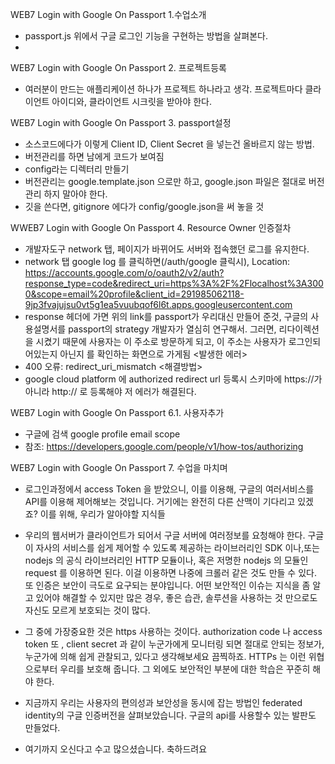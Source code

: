 
WEB7 Login with Google On Passport 1.수업소개

- passport.js 위에서 구글 로그인 기능을 구현하는 방법을 살펴본다.
- 


WEB7 Login with Google On Passport 2. 프로젝트등록
- 여러분이 만드는 애플리케이션 하나가 프로젝트 하나라고  생각. 프로젝트마다 클라이언트 아이디와, 클라이언트 시크릿을 받아야 한다. 

WEB7 Login with Google On Passport 3. passport설정
- 소스코드에다가 이렇게 Client ID, Client Secret 을 넣는건 올바르지 않는 방법. 
- 버전관리를 하면 남에게 코드가 보여짐
- config라는 디렉터리 만들기 
- 버전관리는 google.template.json 으로만 하고, google.json 파일은 절대로 버전관리 하지 말아야 한다. 
- 깃을 쓴다면, gitignore 에다가 
config/google.json을 써 놓을 것

WWEB7 Login with Google On Passport 4. Resource Owner 인증절차
- 개발자도구 network 탭, 페이지가 바뀌어도 서버와 접속했던 로그를 유지한다. 
- network 탭 google log 를 클릭하면(/auth/google 클릭시), 
Location: 
https://accounts.google.com/o/oauth2/v2/auth?response_type=code&redirect_uri=https%3A%2F%2Flocalhost%3A3000&scope=email%20profile&client_id=291985062118-9jp3fvajujsu0vt5g1ea5vuubqof6l6t.apps.googleusercontent.com
-  response 헤더에 가면 위의 link를 passport가 우리대신 만들어 준것, 구글의 사용설명서를 passport의 strategy 개발자가 열심히 연구해서. 그러면, 리다이렉션을 시켰기 때문에 사용자는 이 주소로  방문하게 되고, 이 주소는 사용자가 로그인되어있는지 아닌지 를 확인하는 화면으로 가게됨 
<발생한 에러>
- 400 오류: redirect_uri_mismatch
<해결방법>
- google cloud platform 에 authorized redirect url 등록시 스키마에 https://가 아니라 http:// 로 등록해야 저 에러가 해결된다. 

WEB7 Login with Google On Passport 6.1. 사용자추가
- 구글에 검색 google profile email scope
- 참조: https://developers.google.com/people/v1/how-tos/authorizing

WEB7 Login with Google On Passport 7. 수업을 마치며
- 로그인과정에서 access Token 을 받았으니, 이를 이용해, 구글의 여러서비스를 API를 이용해 제어해보는 것입니다. 거기에는 완전히 다른 산맥이 기다리고 있겠죠? 이를 위해, 우리가 알아야할 지식들

- 우리의 웹서버가 클라이언트가 되어서 구글 서버에 여러정보를 요청해야 한다. 구글이 자사의 서비스를 쉽게 제어할 수 있도록 제공하는 라이브러리인 SDK 이나,또는 nodejs 의 공식 라이브러리인 HTTP 모듈이나, 혹은 저명한 nodejs 의 모듈인 request 를 이용하면 된다.  이걸 이용하면 나중에 크롤러 같은 것도 만들 수 있다.  또 인증은 보안이 극도로 요구되는 분야입니다. 어떤 보안적인 이슈는 지식을 좀 알고 있어야 해결할 수 있지만 많은 경우, 좋은 습관, 솔루션을 사용하는 것 만으로도 자신도 모르게 보호되는 것이 많다. 
- 그 중에 가장중요한 것은 https  사용하는 것이다. authorization code 나 access token  또 , client secret 과 같이 누군가에게 모니터링 되면 절대로 안되는 정보가, 누군가에 의해 쉽게 관찰되고, 있다고 생각해보세요 끔찍하죠. HTTPs 는 이런 위협으로부터 우리를 보호해 줍니다. 그 외에도 보안적인 부분에 대한 학습은 꾸준히 해야 한다. 
- 지금까지 우리는 사용자의 편의성과 보안성을 동시에 잡는 방법인 federated identity의 구글 인증버전을 살펴보았습니다. 구글의 api를  사용할수 있는 발판도 만들었다.  
- 여기까지 오신다고 수고 많으셨습니다. 축하드려요 
